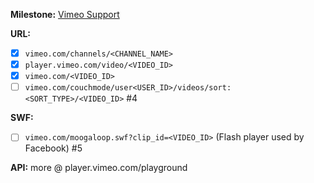 **Milestone:**
[Vimeo Support](https://github.com/lejenome/html5-video-everywhere/milestones/Vimeo%20Support)

**URL:**
- [x] `vimeo.com/channels/<CHANNEL_NAME>`
- [x] `player.vimeo.com/video/<VIDEO_ID>`
- [x] `vimeo.com/<VIDEO_ID>`
- [ ] `vimeo.com/couchmode/user<USER_ID>/videos/sort:<SORT_TYPE>/<VIDEO_ID>`	#4

**SWF:**
- [ ] `vimeo.com/moogaloop.swf?clip_id=<VIDEO_ID>` (Flash player used by Facebook)	#5

**API:**
more @ player.vimeo.com/playground
